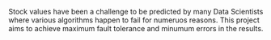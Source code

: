 Stock values have been a challenge to be predicted by many Data Scientists where various algorithms happen to fail for numeruos reasons. This project aims to achieve maximum fault tolerance and minumum errors in the results.
